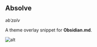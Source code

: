 ## Absolve

_əbˈzɒlv_

A theme overlay snippet for **Obsidian.md**.



![alt](C:\Users\User\Desktop\Coding\Repos\obsidian-absolve\cover.png)
